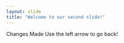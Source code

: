 ```yaml
---
layout: slide
title: "Welcome to our second slide!"
---
```

Changes Made
Use the left arrow to go back!
